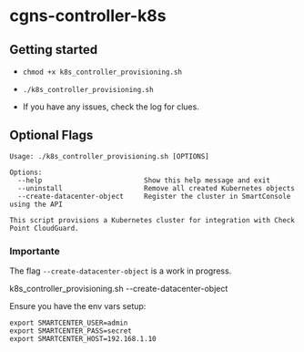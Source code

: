 # cgns-controller-k8s

## Getting started

- `chmod +x k8s_controller_provisioning.sh`

- `./k8s_controller_provisioning.sh`

- If you have any issues, check the log for clues.

## Optional Flags

```
Usage: ./k8s_controller_provisioning.sh [OPTIONS]

Options:
  --help                         Show this help message and exit
  --uninstall                    Remove all created Kubernetes objects
  --create-datacenter-object     Register the cluster in SmartConsole using the API

This script provisions a Kubernetes cluster for integration with Check Point CloudGuard.
```

### Importante

The flag `--create-datacenter-object` is a work in progress. 

k8s_controller_provisioning.sh --create-datacenter-object

Ensure you have the env vars setup:
```
export SMARTCENTER_USER=admin
export SMARTCENTER_PASS=secret
export SMARTCENTER_HOST=192.168.1.10
```
